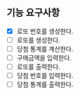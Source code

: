 ## 기능 요구사항

- [x] 로또 번호를 생성한다.
- [ ] 로또를 생성한다.
- [ ] 당첨 통계를 계산한다.
- [ ] 구매금액을 입력한다.
- [ ] 로또를 출력한다.
- [ ] 당첨 번호를 입력한다.
- [ ] 당첨 통계를 출력한다.